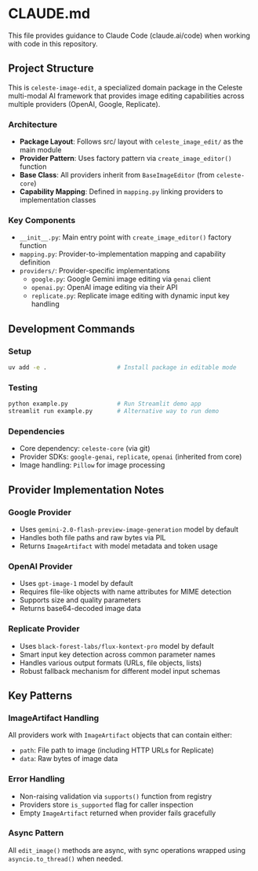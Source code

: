 # CLAUDE.md

This file provides guidance to Claude Code (claude.ai/code) when working with code in this repository.

## Project Structure

This is `celeste-image-edit`, a specialized domain package in the Celeste multi-modal AI framework that provides image editing capabilities across multiple providers (OpenAI, Google, Replicate).

### Architecture

- **Package Layout**: Follows src/ layout with `celeste_image_edit/` as the main module
- **Provider Pattern**: Uses factory pattern via `create_image_editor()` function
- **Base Class**: All providers inherit from `BaseImageEditor` (from `celeste-core`)
- **Capability Mapping**: Defined in `mapping.py` linking providers to implementation classes

### Key Components

- `__init__.py`: Main entry point with `create_image_editor()` factory function
- `mapping.py`: Provider-to-implementation mapping and capability definition
- `providers/`: Provider-specific implementations
  - `google.py`: Google Gemini image editing via `genai` client
  - `openai.py`: OpenAI image editing via their API
  - `replicate.py`: Replicate image editing with dynamic input key handling

## Development Commands

### Setup
```bash
uv add -e .                    # Install package in editable mode
```

### Testing
```bash
python example.py              # Run Streamlit demo app
streamlit run example.py       # Alternative way to run demo
```

### Dependencies
- Core dependency: `celeste-core` (via git)
- Provider SDKs: `google-genai`, `replicate`, `openai` (inherited from core)
- Image handling: `Pillow` for image processing

## Provider Implementation Notes

### Google Provider
- Uses `gemini-2.0-flash-preview-image-generation` model by default
- Handles both file paths and raw bytes via PIL
- Returns `ImageArtifact` with model metadata and token usage

### OpenAI Provider  
- Uses `gpt-image-1` model by default
- Requires file-like objects with name attributes for MIME detection
- Supports size and quality parameters
- Returns base64-decoded image data

### Replicate Provider
- Uses `black-forest-labs/flux-kontext-pro` model by default
- Smart input key detection across common parameter names
- Handles various output formats (URLs, file objects, lists)
- Robust fallback mechanism for different model input schemas

## Key Patterns

### ImageArtifact Handling
All providers work with `ImageArtifact` objects that can contain either:
- `path`: File path to image (including HTTP URLs for Replicate)
- `data`: Raw bytes of image data

### Error Handling
- Non-raising validation via `supports()` function from registry
- Providers store `is_supported` flag for caller inspection
- Empty `ImageArtifact` returned when provider fails gracefully

### Async Pattern
All `edit_image()` methods are async, with sync operations wrapped using `asyncio.to_thread()` when needed.